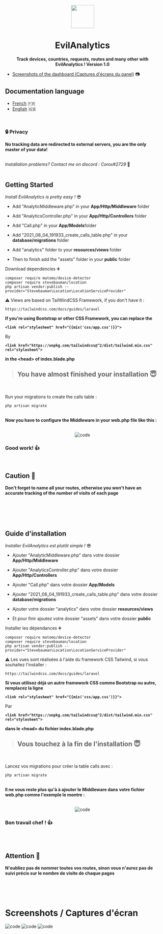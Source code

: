 
<div align="center">  
  <img src="https://emojipedia-us.s3.dualstack.us-west-1.amazonaws.com/thumbs/120/apple/285/vampire_light-skin-tone_1f9db-1f3fb_1f3fb.png" width="75"> <h1> EvilAnalytics </h1>

  
<strong> Track devices, countries, requests, routes and many other with EvilAnalytics ! Version 1.0 </strong>
</div>

- [Screenshots of the dashboard (Captures d'écrans du panel)](https://github.com/Coroxx/test-readme#screen) 📷


## Documentation language

- [French](https://github.com/Coroxx/test-readme#fr) 🇫🇷
- [English](https://github.com/Coroxx/test-readme#ang) 🇬🇧

<div>
<strong>

<br>

### 🔒 Privacy
No tracking data are redirected to external servers, you are the only master of your data!

</strong>

</div>

<br>
<i> Installation problems? Contact me on discord : Corox#2729 </i> 👾

<br>
<br>

<div id="ang">

## Getting Started

<i> Install EvilAnalytics is pretty easy ! </i> 😎

 - Add   "AnalyticMiddleware.php" in your <strong>App/Http/Middleware</strong> folder

 - Add   "AnalyticsController.php" in your <strong>App/Http/Controllers</strong> folder

 - Add   "Call.php" in your <strong>App/Models</strong>folder

 - Add   "2021_08_04_191933_create_calls_table.php" in your  <strong> database/migrations </strong>  folder

 - Add "analytics" folder to your <strong> resources/views </strong> folder

 - Then to finish add the "assets" folder in your <strong>public</strong> folder


Download dependencies ➕
```
composer require matomo/device-detector
composer require stevebauman/location
php artisan vendor:publish --provider="Stevebauman\Location\LocationServiceProvider"
```


⚠️ Views are based on TailWindCSS Framework, if you don't have it : 
```
https://tailwindcss.com/docs/guides/laravel
```

<strong> If you're using Bootstrap or other CSS Framework, you can replace the 
```
<link rel="stylesheet" href="{{mix('css/app.css')}}">
```
 </strong> By <strong>
```
<link href="https://unpkg.com/tailwindcss@^2/dist/tailwind.min.css" rel="stylesheet">
```

in the <head\> of index.blade.php

 </strong>


> ## You have almost finished your installation 😇
<br> <br>
Run your migrations to create the calls table : 

```
php artisan migrate
```

<br>
<strong> Now you have to configure the Middleware in your web.php file like this : </strong>
<div align="middle">
<br>

![code](https://i.ibb.co/SPHp13S/image.png)

</div>

### Good work! 👍

<br>

## Caution 🚨 

<strong> Don't forget to name all your routes, otherwise you won't have an accurate tracking of the number of visits of each page </strong>

</div>

<br>
<br><br><br>

<div id="fr">

## Guide d'installation

<i> Installer EvilAnalytics est plutôt simple ! </i> 😎

 - Ajouter   "AnalyticMiddleware.php" dans votre dossier <strong>App/Http/Middleware</strong>

 - Ajouter   "AnalyticsController.php" dans votre dossier <strong>App/Http/Controllers</strong> 

 - Ajouter   "Call.php" dans votre dossier <strong>App/Models</strong>

 - Ajouter   "2021_08_04_191933_create_calls_table.php" dans votre dossier   <strong> database/migrations </strong>

 - Ajouter votre dossier "analytics" dans votre dossier <strong> resources/views </strong>

 - Et pour finir ajoutez votre dossier "assets" dans votre dossier <strong>public</strong>


Installer les dépendances ➕
```
composer require matomo/device-detector
composer require stevebauman/location
php artisan vendor:publish --provider="Stevebauman\Location\LocationServiceProvider"
```


⚠️ Les vues sont réalisées à l'aide du framework CSS Tailwind, si vous souhaitez l'installer : 
```
https://tailwindcss.com/docs/guides/laravel
```

<strong> Si vous utilisez déjà un autre framework CSS comme Bootstrap ou autre, remplacez la ligne  
```
<link rel="stylesheet" href="{{mix('css/app.css')}}">
```
 </strong> Par <strong>
```
<link href="https://unpkg.com/tailwindcss@^2/dist/tailwind.min.css" rel="stylesheet">
```

dans le <head\> du fichier index.blade.php

 </strong>


> ## Vous touchez à la fin de l'installation 😇
<br> <br>
Lancez vos migrations pour créer la table calls avec : 

```
php artisan migrate
```

<br>
<strong> Il ne vous reste plus qu'à à ajouter le Middleware dans votre fichier web.php comme l'exemple le montre : </strong>
<div align="middle">
<br>

![code](https://i.ibb.co/qJVNjYC/image.png)

</div>

### Bon travail chef ! 👍

<br><br>
## Attention 🚨 

<strong> N'oubliez pas de nommer toutes vos routes, sinon vous n'aurez pas de suivi précis sur le nombre de visite de chaque pages </strong>

</div>
  
  
<br>
<br>
<br>

<div id="screen">

# Screenshots / Captures d'écran

![code](https://i.ibb.co/tJG81T9/image.png)
![code](https://i.ibb.co/D5nwRY2/image.png)
![code](https://i.ibb.co/pnbfSFx/image.png)

</div>
